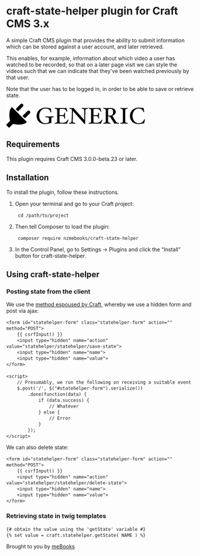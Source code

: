 # craft-state-helper plugin for Craft CMS 3.x

A simple Craft CMS plugin that provides the ability to submit information which can be stored against a user account, and later retrieved.

This enables, for example, information about which video a user has watched to be recorded, so that on a later page visit we can style the videos such that we can indicate that they've been watched previously by that user.

Note that the user has to be logged in, in order to be able to save or retrieve state.

![Screenshot](resources/img/plugin-logo.png)

## Requirements

This plugin requires Craft CMS 3.0.0-beta.23 or later.

## Installation

To install the plugin, follow these instructions.

1. Open your terminal and go to your Craft project:

        cd /path/to/project

2. Then tell Composer to load the plugin:

        composer require nzmebooks/craft-state-helper

3. In the Control Panel, go to Settings → Plugins and click the “Install” button for craft-state-helper.

## Using craft-state-helper

### Posting state from the client

We use the [method espoused by Craft](https://craftcms.com/docs/plugins/controllers#posting-to-controller-actions), whereby we use a hidden form and post via ajax:

    <form id="statehelper-form" class="statehelper-form" action="" method="POST">
        {{ csrfInput() }}
        <input type="hidden" name="action" value="statehelper/statehelper/save-state">
        <input type="hidden" name="name">
        <input type="hidden" name="value">
    </form>

    <script>
        // Presumably, we run the following on receiving a suitable event
        $.post('/', $("#statehelper-form").serialize())
            .done(function(data) {
                if (data.success) {
                    // Whatever
                } else {
                    // Error
                }
            });
    </script>

We can also delete state:

    <form id="statehelper-form" class="statehelper-form" action="" method="POST">
        {{ csrfInput() }}
        <input type="hidden" name="action" value="statehelper/statehelper/delete-state">
        <input type="hidden" name="name">
        <input type="hidden" name="value">
    </form>

### Retrieving state in twig templates

	{# obtain the value using the 'getState' variable #}
    {% set value = craft.statehelper.getState( NAME ) %}

Brought to you by [meBooks](https://mebooks.co.nz)
